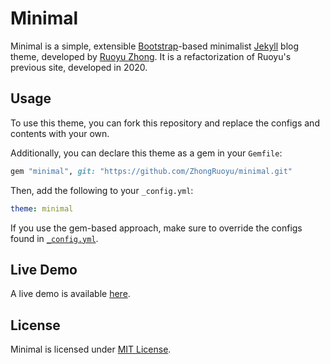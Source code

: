 # Minimal

Minimal is a simple, extensible [Bootstrap](https://getbootstrap.com/)-based
minimalist [Jekyll](https://jekyllrb.com/) blog theme, developed by
[Ruoyu Zhong](https://www.ruoyu.xyz). It is a refactorization of Ruoyu's
previous site, developed in 2020.

## Usage

To use this theme, you can fork this repository and replace the configs and
contents with your own.

Additionally, you can declare this theme as a gem in your `Gemfile`:

```ruby
gem "minimal", git: "https://github.com/ZhongRuoyu/minimal.git"
```

Then, add the following to your `_config.yml`:

```yaml
theme: minimal
```

If you use the gem-based approach, make sure to override the configs found in
[`_config.yml`](https://github.com/ZhongRuoyu/minimal/blob/HEAD/_config.yml).

## Live Demo

A live demo is available [here](https://minimal.ruoyu.io).

## License

Minimal is licensed under [MIT License](LICENSE).
